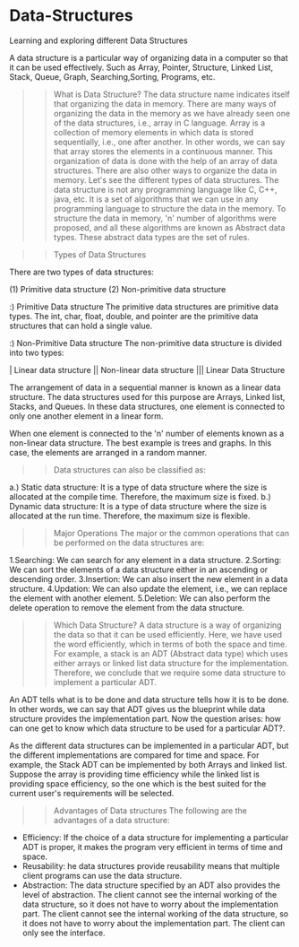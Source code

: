 # Data-Structures
Learning and exploring different Data Structures


A data structure is a particular way of organizing data in a computer so that it can be used effectively.
Such as Array, Pointer, Structure, Linked List, Stack, Queue, Graph, Searching,Sorting, Programs, etc.


>>What is Data Structure?
The data structure name indicates itself that organizing the data in memory. There are many ways of organizing the data in the memory as we have already seen one of the data structures, i.e., array in C language. Array is a collection of memory elements in which data is stored sequentially, i.e., one after another. In other words, we can say that array stores the elements in a continuous manner. This organization of data is done with the help of an array of data structures. There are also other ways to organize the data in memory. Let's see the different types of data structures.
The data structure is not any programming language like C, C++, java, etc. It is a set of algorithms that we can use in any programming language to structure the data in the memory.
To structure the data in memory, 'n' number of algorithms were proposed, and all these algorithms are known as Abstract data types. These abstract data types are the set of rules.


>>Types of Data Structures

There are two types of data structures:

(1) Primitive data structure
(2) Non-primitive data structure

:) Primitive Data structure
The primitive data structures are primitive data types. The int, char, float, double, and pointer are the primitive data structures that can hold a single value.

:) Non-Primitive Data structure
The non-primitive data structure is divided into two types:

 |  Linear data structure
 || Non-linear data structure
||| Linear Data Structure

The arrangement of data in a sequential manner is known as a linear data structure. The data structures used for this purpose are Arrays, Linked list, Stacks, and Queues. In these data structures, one element is connected to only one another element in a linear form.

When one element is connected to the 'n' number of elements known as a non-linear data structure. The best example is trees and graphs. In this case, the elements are arranged in a random manner.

>>Data structures can also be classified as:

a.) Static data structure: It is a type of data structure where the size is allocated at the compile time. Therefore, the maximum size is fixed.
b.) Dynamic data structure: It is a type of data structure where the size is allocated at the run time. Therefore, the maximum size is flexible.

>> Major Operations
The major or the common operations that can be performed on the data structures are:

1.Searching: We can search for any element in a data structure.
2.Sorting: We can sort the elements of a data structure either in an ascending or descending order.
3.Insertion: We can also insert the new element in a data structure.
4.Updation: We can also update the element, i.e., we can replace the element with another element.
5.Deletion: We can also perform the delete operation to remove the element from the data structure.

>>Which Data Structure?
A data structure is a way of organizing the data so that it can be used efficiently. Here, we have used the word efficiently, which in terms of both the space and time. For example, a stack is an ADT (Abstract data type) which uses either arrays or linked list data structure for the implementation. Therefore, we conclude that we require some data structure to implement a particular ADT.

An ADT tells what is to be done and data structure tells how it is to be done. In other words, we can say that ADT gives us the blueprint while data structure provides the implementation part. Now the question arises: how can one get to know which data structure to be used for a particular ADT?.

As the different data structures can be implemented in a particular ADT, but the different implementations are compared for time and space. For example, the Stack ADT can be implemented by both Arrays and linked list. Suppose the array is providing time efficiency while the linked list is providing space efficiency, so the one which is the best suited for the current user's requirements will be selected.

>>Advantages of Data structures
The following are the advantages of a data structure:

- Efficiency: If the choice of a data structure for implementing a particular ADT is proper, it makes the program very efficient in terms of time and space.
- Reusability: he data structures provide reusability means that multiple client programs can use the data structure.
- Abstraction: The data structure specified by an ADT also provides the level of abstraction. The client cannot see the internal working of the data structure, so it does not have to worry about the implementation part. The client cannot see the internal working of the data structure, so it does not have to worry about the implementation part. The client can only see the interface.
